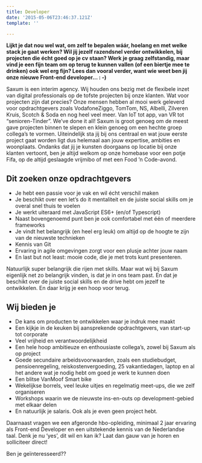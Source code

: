```yaml
---
title: Developer
date: '2015-05-06T23:46:37.121Z'
template: ''

---
```

**Lijkt je dat nou wel wat, om zelf te bepalen wáár, hoelang en met welke stack je gaat werken? Wil jij jezelf razendsnel verder ontwikkelen, bij projecten die écht goed op je cv staan? Werk je graag zelfstandig, maar vind je een fijn team om op terug te kunnen vallen (of een biertje mee te drinken) ook wel erg fijn? Lees dan vooral verder, want wie weet ben jij onze nieuwe Front-end developer... : -)**

Saxum is een interim agency. Wij houden ons bezig met de flexibele inzet van digital professionals op de tofste projecten bij onze klanten. Wat voor projecten zijn dat precies? Onze mensen hebben al mooi werk geleverd voor opdrachtgevers zoals VodafoneZiggo, TomTom, NS, Albelli, Zilveren Kruis, Scotch & Soda en nog heel veel meer. Van IoT tot app, van VR tot “senioren-Tinder”. We’ve done it all! Saxum is groot genoeg om de meest gave projecten binnen te slepen en klein genoeg om een hechte groep collega’s te vormen. Uiteindelijk sta jij bij ons centraal en wat jouw eerste project gaat worden ligt dus helemaal aan jouw expertise, ambities en woonplaats. Ondanks dat jij je kunsten doorgaans op locatie bij onze klanten vertoont, ben je altijd welkom op onze homebase voor een potje Fifa, op de altijd geslaagde vrijmibo of met een Food ’n Code-avond.

## Dit zoeken onze opdrachtgevers

* Je hebt een passie voor je vak en wil écht verschil maken
* Je beschikt over een let’s do it mentaliteit en de juiste social skills om je overal snel thuis te voelen
* Je werkt uiteraard met JavaScript ES6+ (en/of Typescript)
* Naast bovengenoemd punt ben je ook comfortabel met één of meerdere frameworks
* Je vindt het belangrijk (en heel erg leuk) om altijd op de hoogte te zijn van de nieuwste technieken
* Kennis van Git
* Ervaring in agile omgevingen zorgt voor een plusje achter jouw naam
* En last but not least: mooie code, die je met trots kunt presenteren.

Natuurlijk super belangrijk die rijen met skills. Maar wat wij bij Saxum eigenlijk net zo belangrijk vinden, is dat je in ons team past. En dat je beschikt over de juiste social skills en de drive hebt om jezelf te ontwikkelen. En daar krijg je een hoop voor terug.

## Wij bieden je

* De kans om producten te ontwikkelen waar je indruk mee maakt
* Een kijkje in de keuken bij aansprekende opdrachtgevers, van start-up tot corporate
* Veel vrijheid en verantwoordelijkheid
* Een hele hoop ambitieuze en enthousiaste collega’s, zowel bij Saxum als op project
* Goede secundaire arbeidsvoorwaarden, zoals een studiebudget, pensioenregeling, reiskostenvergoeding, 25 vakantiedagen, laptop en al het andere wat je nodig hebt om goed je werk te kunnen doen
* Een blitse VanMoof Smart bike
* Wekelijkse borrels, veel leuke uitjes en regelmatig meet-ups, die we zelf organiseren
* Workshops waarin we de nieuwste ins-en-outs op development-gebied met elkaar delen
* En natuurlijk je salaris. Ook als je even geen project hebt.

Daarnaast vragen we een afgeronde hbo-opleiding, minimaal 2 jaar ervaring als Front-end Developer en een uitstekende kennis van de Nederlandse taal. Denk je nu ‘yes’, dit wil en kan ik? Laat dan gauw van je horen en solliciteer direct!

Ben je geïnteresseerd??